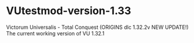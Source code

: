 # VUtestmod-version-1.33
Victorum Universalis - Total Conquest (ORIGINS dlc 1.32.2v NEW UPDATE!)
The current working version of VU 1.32.1
